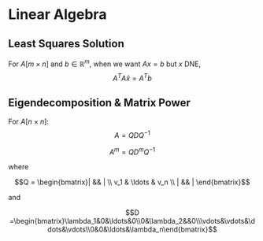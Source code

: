 # Linear Algebra

## Least Squares Solution

For $A [m\times n]$ and $b \in \mathbb{R}^m$, when we want $Ax = b$ but $x$ DNE,
$$A^{T}A\hat{x} = A^{T}b$$

## Eigendecomposition & Matrix Power

For $A [n\times n]$:
$$A = QDQ^{-1}$$

$$A^m = QD^mQ^{-1}$$

where 

$$Q = \begin{bmatrix}| && | \\ v_1 & \ldots & v_n \\ | && | \end{bmatrix}$$ 

and 

$$D =\begin{bmatrix}\lambda_1&0&\ldots&0\\0&\lambda_2&&0\\\vdots&\vdots&\ddots&\vdots\\0&0&\ldots&\lambda_n\end{bmatrix}$$